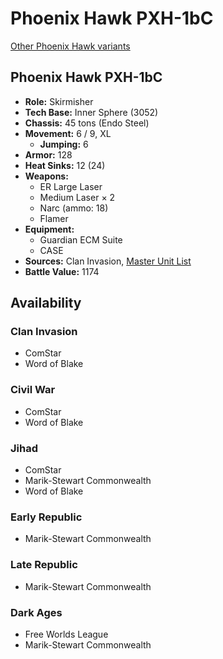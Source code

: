 # Phoenix Hawk PXH-1bC

[Other Phoenix Hawk variants](../phoenix_hawk.md)

## Phoenix Hawk PXH-1bC
- **Role:** Skirmisher
- **Tech Base:** Inner Sphere (3052)
- **Chassis:** 45 tons (Endo Steel)
- **Movement:** 6 / 9, XL
  - **Jumping:** 6
- **Armor:** 128
- **Heat Sinks:** 12 (24)
- **Weapons:**
  - ER Large Laser
  - Medium Laser × 2
  - Narc (ammo: 18)
  - Flamer
- **Equipment:**
  - Guardian ECM Suite
  - CASE
- **Sources:** Clan Invasion, [Master Unit List](http://masterunitlist.info/Unit/Details/7602/phoenix-hawk-pxh-1bc)
- **Battle Value:** 1174

## Availability

### Clan Invasion
- ComStar
- Word of Blake

### Civil War
- ComStar
- Word of Blake

### Jihad
- ComStar
- Marik-Stewart Commonwealth
- Word of Blake

### Early Republic
- Marik-Stewart Commonwealth

### Late Republic
- Marik-Stewart Commonwealth

### Dark Ages
- Free Worlds League
- Marik-Stewart Commonwealth

